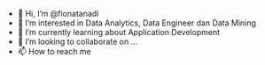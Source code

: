 - 👋 Hi, I’m @fionatanadi
- 👀 I’m interested in Data Analytics, Data Engineer dan Data Mining
- 🌱 I’m currently learning about Application Development
- 💞️ I’m looking to collaborate on ...
- 📫 How to reach me 

<!---
fionatanadi/fionatanadi is a ✨ special ✨ repository because its `README.md` (this file) appears on your GitHub profile.
You can click the Preview link to take a look at your changes.
--->
